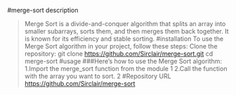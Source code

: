 #merge-sort
description
>Merge Sort is a divide-and-conquer algorithm that splits an array into smaller subarrays, sorts them, and then merges them back together. 
>It is known for its efficiency and stable sorting.
#installation
To use the Merge Sort algorithm in your project, follow these steps:
Clone the repository:
>git clone https://github.com/Sirclair/merge-sort.git
>cd merge-sort
#usage
###Here’s how to use the Merge Sort algorithm:
1.Import the merge_sort function from the module 1
2.Call the function with the array you want to sort. 2
#Repository URL
>https://github.com/Sirclair/merge-sort
